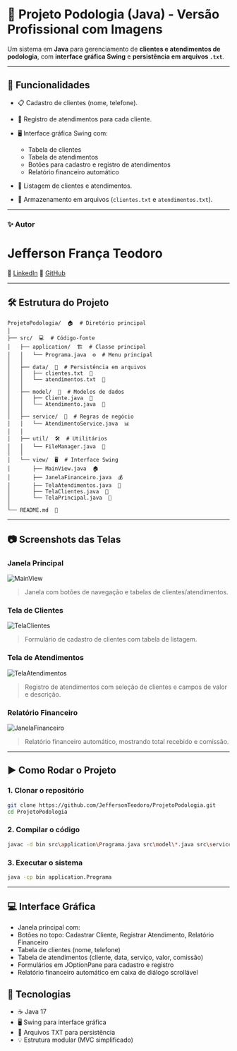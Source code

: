 # 🦶 Projeto Podologia (Java) - Versão Profissional com Imagens

Um sistema em **Java** para gerenciamento de **clientes e atendimentos de podologia**, com **interface gráfica Swing** e **persistência em arquivos `.txt`**.

---

## 🚀 Funcionalidades

* 📋 Cadastro de clientes (nome, telefone).
* 📅 Registro de atendimentos para cada cliente.
* 🖥 Interface gráfica Swing com:

  * Tabela de clientes
  * Tabela de atendimentos
  * Botões para cadastro e registro de atendimentos
  * Relatório financeiro automático
* 🔎 Listagem de clientes e atendimentos.
* 💾 Armazenamento em arquivos (`clientes.txt` e `atendimentos.txt`).

---

### ✨ Autor

# Jefferson França Teodoro

🔗 [LinkedIn](https://www.linkedin.com/in/jefferson-teodoro/)
🔗 [GitHub](https://github.com/JeffersonTeodoro)

---

## 🛠 Estrutura do Projeto

```
ProjetoPodologia/  🏠  # Diretório principal
│
├── src/  💻  # Código-fonte
│   ├── application/  🏗️  # Classe principal
│   │   └── Programa.java  ⚙️  # Menu principal
│   │
│   ├── data/  📂  # Persistência em arquivos
│   │   ├── clientes.txt  📝
│   │   └── atendimentos.txt  📝
│   │
│   ├── model/  🧩  # Modelos de dados
│   │   ├── Cliente.java  👤
│   │   └── Atendimento.java  💼
│   │
│   ├── service/  🔧  # Regras de negócio
│   │   └── AtendimentoService.java  📊
│   │
│   ├── util/  🛠️  # Utilitários
│   │   └── FileManager.java  💾
│   │
│   └── view/  🖥️  # Interface Swing
│       ├── MainView.java  🏠
│       ├── JanelaFinanceiro.java  💰
│       ├── TelaAtendimentos.java  📅
│       ├── TelaClientes.java  👥
│       └── TelaPrincipal.java  🏁
│
└── README.md  📖
```

---

## 📷 Screenshots das Telas

### Janela Principal

![MainView](docs/screenshots/mainview.png)

> Janela com botões de navegação e tabelas de clientes/atendimentos.

### Tela de Clientes

![TelaClientes](docs/screenshots/telaclientes.png)

> Formulário de cadastro de clientes com tabela de listagem.

### Tela de Atendimentos

![TelaAtendimentos](docs/screenshots/telaatendimentos.png)

> Registro de atendimentos com seleção de clientes e campos de valor e descrição.

### Relatório Financeiro

![JanelaFinanceiro](docs/screenshots/janelafinanceiro.png)

> Relatório financeiro automático, mostrando total recebido e comissão.

---

## ▶️ Como Rodar o Projeto

### 1. Clonar o repositório

```bash
git clone https://github.com/JeffersonTeodoro/ProjetoPodologia.git
cd ProjetoPodologia
```

### 2. Compilar o código

```bash
javac -d bin src\application\Programa.java src\model\*.java src\service\*.java src\util\*.java src\view\*.java
```

### 3. Executar o sistema

```bash
java -cp bin application.Programa
```

---
## 💻 Interface Gráfica

- Janela principal com:
- Botões no topo: Cadastrar Cliente, Registrar Atendimento, Relatório Financeiro
- Tabela de clientes (nome, telefone)
- Tabela de atendimentos (cliente, data, serviço, valor, comissão)
- Formulários em JOptionPane para cadastro e registro
- Relatório financeiro automático em caixa de diálogo scrollável

## 📌 Tecnologias

* ☕ Java 17
* 🖥 Swing para interface gráfica
* 📂 Arquivos TXT para persistência
* 💡 Estrutura modular (MVC simplificado)
